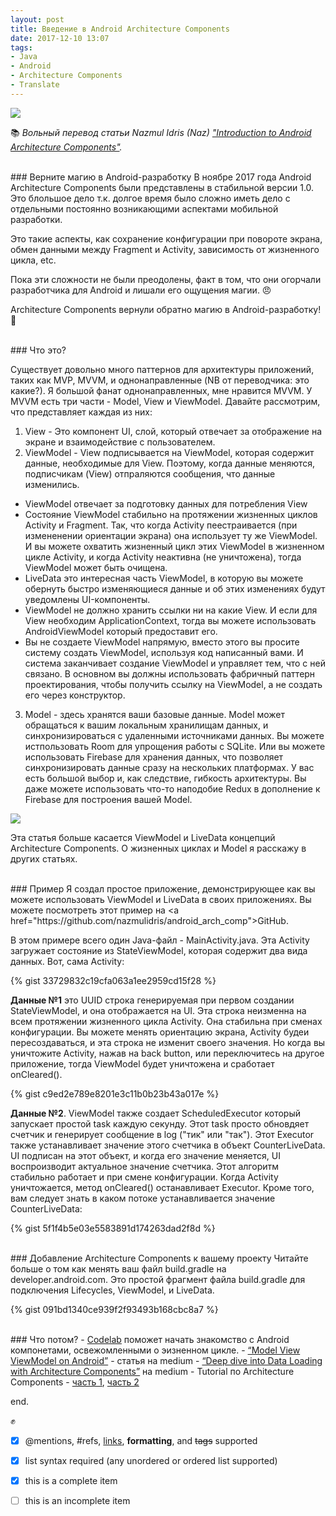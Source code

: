 ```yaml
---
layout: post
title: Введение в Android Architecture Components
date: 2017-12-10 13:07
tags:
- Java
- Android
- Architecture Components
- Translate
---
```

<img src="{{ site.baseurl }}/images/introduction-arch/hat_37.png">

:books: *Вольный перевод статьи Nazmul Idris (Naz) <a href="https://proandroiddev.com/introduction-to-android-architecture-components-cab33baa65f6">"Introduction to Android Architecture Components"</a>.*

<br>
### Верните магию в Android-разработку 
В ноябре 2017 года Android Architecture Components были представлены в стабильной версии 1.0. Это блольшое дело т.к. долгое время было сложно иметь дело с отдельными постоянно возникающими аспектами мобильной разработки.

Это такие аспекты, как сохранение конфигурации при повороте экрана, обмен данными между Fragment и Activity, зависимость от жизненного цикла, etc.

Пока эти сложности не были преодолены, факт в том, что они огорчали разработчика для Android и лишали его ощущения магии. 😠

Architecture Components вернули обратно магию в Android-разработку! 🎩

<br>
### Что это?

Существует довольно много паттернов для архитектуры приложений, таких как MVP, MVVM, и однонаправленные (NB от переводчика: это какие?). Я большой фанат однонаправленных, мне нравится MVVM. У MVVM есть три части - Model, View и ViewModel. Давайте рассмотрим, что представляет каждая из них:

1. View - Это компонент UI, слой, который отвечает за отображение на экране и взаимодействие с пользователем.
2. ViewModel - View подписывается на ViewModel, которая содержит данные, необходимые для View. Поэтому, когда данные меняются, подписчикам (View) отпраляются сообщения, что данные изменились.

- ViewModel отвечает за подготовку данных для потребления View
- Cостояние ViewModel стабильно на протяжении жизненных циклов Activity и Fragment. Так, что когда Activity пеестраивается (при измененении ориентации экрана) она использует ту же ViewModel. И вы можете охватить жизненный цикл этих ViewModel в жизненном цикле Activity, и когда Activity неактивна (не уничтожена), тогда ViewModel может быть очищена.
- LiveData это интересная часть ViewModel, в которую вы можете обернуть быстро изменяющиеся данные и об этих изменениях будут уведомлены UI-компоненты.
- ViewModel не должно хранить ссылки ни на какие View. И если для View необходим ApplicationContext, тогда вы можете использовать AndroidViewModel который предоставит его.
- Вы не создаете ViewModel напрямую, вместо этого вы просите систему создать ViewModel, используя код написанный вами. И система заканчивает создание ViewModel и управляет тем, что с ней связано. В основном вы должны использовать фабричный паттерн проектирования, чтобы получить ссылку на ViewModel, а не создать его через конструктор. 

3. Model - здесь хранятся ваши базовые данные. Model может обращаться к вашим локальным хранилищам данных, и синхронизироваться с удаленными источниками данных. Вы можете истпользовать Room для упрощения работы с SQLite. Или вы можете использовать Firebase для хранения данных, что позволяет синхронизировать данные сразу на нескольких платформах. У вас есть большой выбор и, как следствие, гибкость архитектуры. Вы даже можете использовать что-то наподобие Redux в дополнение к Firebase для построения вашей Model.

<img src="{{ site.baseurl }}/images/introduction-arch/arch_37.png">

Эта статья больше касается ViewModel и LiveData концепций Architecture Components. О жизненных циклах и Model я расскажу в других статьях.

<br>
### Пример
Я создал простое приложение, демонстрирующее как вы можете использовать ViewModel и LiveData в своих приложениях. Вы можете посмотреть этот пример на <а href="https://github.com/nazmulidris/android_arch_comp">GitHub</a>.

В этом примере всего один Java-файл - MainActivity.java. Эта Activity загружает состояние из StateViewModel, которая содержит два вида данных. Вот, сама Activity:

{% gist 33729832c19cfa063a1ee2959cd15f28 %}

**Данные №1** это UUID строка генерируемая при первом создании StateViewModel, и она отображается на UI. Эта строка неизменна на всем протяжении жизненного цикла Activity. Она стабильна при сменах конфигурации. Вы можете менять ориентацию экрана, Activity будеи пересоздаваться, и эта строка не изменит своего значения. Но когда вы уничтожите Activity, нажав на back button, или переключитесь на другое приложение, тогда ViewModel будет уничтожена и сработает onCleared(). 

{% gist c9ed2e789e8201e3c11b0b23b43a017e %}

**Данные №2**. ViewModel также создает ScheduledExecutor который запускает простой task каждую секунду. Этот task просто обновдяет счетчик и генерирует сообщение в log ("тик" или "так"). Этот Executor также устанавливает значение этого счетчика в  объект CounterLiveData. UI подписан на этот объект, и когда его значение меняется, UI воспроизводит актуальное значение счетчика. Этот алгоритм стабильно работает и при смене конфигурации. Когда Activity уничтожается, метод onCleared() останавливает Executor. Кроме того, вам следует знать в каком потоке устанавливается значение CounterLiveData:

{% gist 5f1f4b5e03e5583891d174263dad2f8d %}

<br>
### Добавление Architecture Components к вашему проекту
Читайте больше о том как менять ваш файл build.gradle на developer.android.com. Это простой фрагмент файла build.gradle для подключения Lifecycles, ViewModel, и LiveData. 

{% gist 091bd1340ce939f2f93493b168cbc8a7 %}

<br>
### Что потом?
- <a href="https://codelabs.developers.google.com/codelabs/android-lifecycles/#0">Codelab</a> поможет начать знакомство с Android компонетами, освежомленными о эизненном цикле.
- <a href="https://medium.com/@margaretmz/exploring-the-android-architecture-components-117515acfa8">“Model View ViewModel on Android”</a> - статья на medium
- <a href="https://medium.com/google-developers/lifecycle-aware-data-loading-with-android-architecture-components-f95484159de4">“Deep dive into Data Loading with Architecture Components”</a> на medium
- Tutorial по Architecture Components - <a href="https://riggaroo.co.za/android-architecture-components-looking-room-livedata-part-1/">часть 1</a>, <a href="https://riggaroo.co.za/android-architecture-components-looking-viewmodels-part-2/">часть 2</a>

end.

:fist:

- [x] @mentions, #refs, [links](), **formatting**, and <del>tags</del> supported
- [x] list syntax required (any unordered or ordered list supported)
- [x] this is a complete item
- [ ] this is an incomplete item


